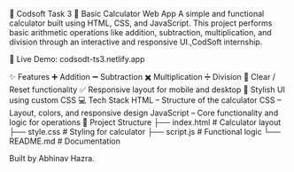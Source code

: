 🤖 Codsoft Task 3
🧮 Basic Calculator Web App
A simple and functional calculator built using HTML, CSS, and JavaScript. This project performs basic arithmetic operations like addition, subtraction, multiplication, and division through an interactive and responsive UI.,CodSoft internship.

🔗 Live Demo: codsodt-ts3.netlify.app

✨ Features
➕ Addition
➖ Subtraction
✖️ Multiplication
➗ Division
🧼 Clear / Reset functionality
✅ Responsive layout for mobile and desktop
🎨 Stylish UI using custom CSS
💻 Tech Stack
HTML – Structure of the calculator
CSS – Layout, colors, and responsive design
JavaScript – Core functionality and logic for operations
📁 Project Structure
├── index.html        # Calculator layout
├── style.css         # Styling for calculator
├── script.js         # Functional logic
└── README.md         # Documentation


Built by Abhinav Hazra.
